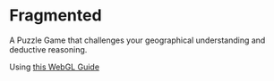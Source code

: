 # Fragmented
A Puzzle Game that challenges your geographical understanding and deductive reasoning.

Using [this WebGL Guide](https://developer.mozilla.org/en-US/docs/Web/API/WebGL_API/Tutorial)

